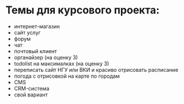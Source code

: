 # Темы для курсового проекта:

* интернет-магазин
* сайт услуг
* форум
* чат
* почтовый клиент
* органайзер (на оценку 3)
* todolist на максималках (на оценку 3)
* переписать сайт НГУ или ВКИ и красиво отрисовать расписание
* погода с отрисовкой на карте по городам
* CMS
* CRM-система
* свой вариант
